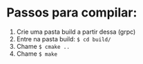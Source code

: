 # Passos para compilar:

1. Crie uma pasta build a partir dessa (grpc)
2. Entre na pasta build: `$ cd build/`
3. Chame `$ cmake ..`
4. Chame `$ make`
